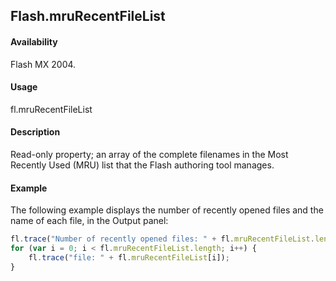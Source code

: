 ## Flash.mruRecentFileList

#### Availability

Flash MX 2004.

#### Usage

fl.mruRecentFileList

#### Description

Read-only property; an array of the complete filenames in the Most Recently Used (MRU) list that the Flash authoring tool manages.

#### Example

The following example displays the number of recently opened files and the name of each file, in the Output panel:

```javascript
fl.trace("Number of recently opened files: " + fl.mruRecentFileList.length);
for (var i = 0; i < fl.mruRecentFileList.length; i++) {
    fl.trace("file: " + fl.mruRecentFileList[i]);
}
```
